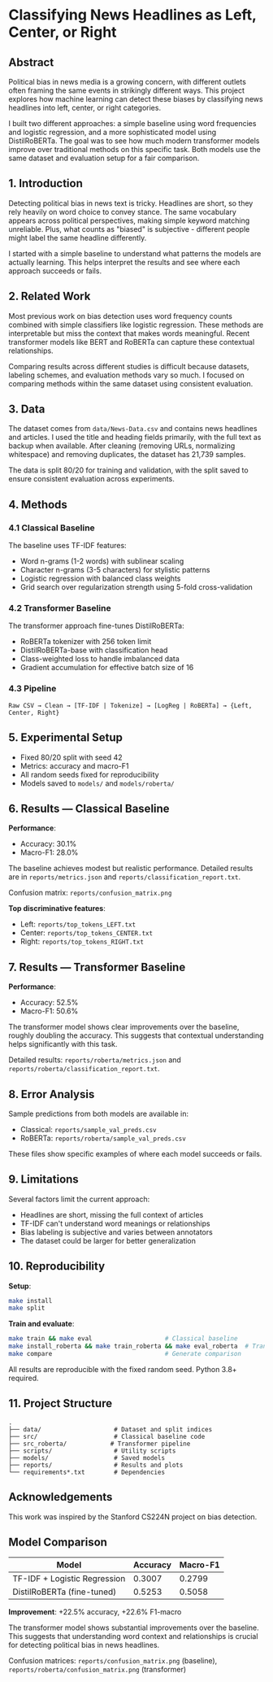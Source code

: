 # Classifying News Headlines as Left, Center, or Right

## Abstract

Political bias in news media is a growing concern, with different outlets often framing the same events in strikingly different ways. This project explores how machine learning can detect these biases by classifying news headlines into left, center, or right categories.

I built two different approaches: a simple baseline using word frequencies and logistic regression, and a more sophisticated model using DistilRoBERTa. The goal was to see how much modern transformer models improve over traditional methods on this specific task. Both models use the same dataset and evaluation setup for a fair comparison.

## 1. Introduction

Detecting political bias in news text is tricky. Headlines are short, so they rely heavily on word choice to convey stance. The same vocabulary appears across political perspectives, making simple keyword matching unreliable. Plus, what counts as "biased" is subjective - different people might label the same headline differently.

I started with a simple baseline to understand what patterns the models are actually learning. This helps interpret the results and see where each approach succeeds or fails.

## 2. Related Work

Most previous work on bias detection uses word frequency counts combined with simple classifiers like logistic regression. These methods are interpretable but miss the context that makes words meaningful. Recent transformer models like BERT and RoBERTa can capture these contextual relationships.

Comparing results across different studies is difficult because datasets, labeling schemes, and evaluation methods vary so much. I focused on comparing methods within the same dataset using consistent evaluation.

## 3. Data

The dataset comes from `data/News-Data.csv` and contains news headlines and articles. I used the title and heading fields primarily, with the full text as backup when available. After cleaning (removing URLs, normalizing whitespace) and removing duplicates, the dataset has 21,739 samples.

The data is split 80/20 for training and validation, with the split saved to ensure consistent evaluation across experiments.

## 4. Methods

### 4.1 Classical Baseline

The baseline uses TF-IDF features:
- Word n-grams (1-2 words) with sublinear scaling
- Character n-grams (3-5 characters) for stylistic patterns
- Logistic regression with balanced class weights
- Grid search over regularization strength using 5-fold cross-validation

### 4.2 Transformer Baseline

The transformer approach fine-tunes DistilRoBERTa:
- RoBERTa tokenizer with 256 token limit
- DistilRoBERTa-base with classification head
- Class-weighted loss to handle imbalanced data
- Gradient accumulation for effective batch size of 16

### 4.3 Pipeline

```
Raw CSV → Clean → [TF-IDF | Tokenize] → [LogReg | RoBERTa] → {Left, Center, Right}
```

## 5. Experimental Setup

- Fixed 80/20 split with seed 42
- Metrics: accuracy and macro-F1
- All random seeds fixed for reproducibility
- Models saved to `models/` and `models/roberta/`

## 6. Results — Classical Baseline

**Performance**: 
- Accuracy: 30.1%
- Macro-F1: 28.0%

The baseline achieves modest but realistic performance. Detailed results are in `reports/metrics.json` and `reports/classification_report.txt`.

Confusion matrix: `reports/confusion_matrix.png`

**Top discriminative features**:
- Left: `reports/top_tokens_LEFT.txt`
- Center: `reports/top_tokens_CENTER.txt` 
- Right: `reports/top_tokens_RIGHT.txt`

## 7. Results — Transformer Baseline

**Performance**:
- Accuracy: 52.5%
- Macro-F1: 50.6%

The transformer model shows clear improvements over the baseline, roughly doubling the accuracy. This suggests that contextual understanding helps significantly with this task.

Detailed results: `reports/roberta/metrics.json` and `reports/roberta/classification_report.txt`.

## 8. Error Analysis

Sample predictions from both models are available in:
- Classical: `reports/sample_val_preds.csv`
- RoBERTa: `reports/roberta/sample_val_preds.csv`

These files show specific examples of where each model succeeds or fails.

## 9. Limitations

Several factors limit the current approach:
- Headlines are short, missing the full context of articles
- TF-IDF can't understand word meanings or relationships
- Bias labeling is subjective and varies between annotators
- The dataset could be larger for better generalization

## 10. Reproducibility

**Setup**:
```bash
make install
make split
```

**Train and evaluate**:
```bash
make train && make eval                    # Classical baseline
make install_roberta && make train_roberta && make eval_roberta  # Transformer
make compare                               # Generate comparison
```

All results are reproducible with the fixed random seed. Python 3.8+ required.

## 11. Project Structure

```
.
├── data/                    # Dataset and split indices
├── src/                     # Classical baseline code
├── src_roberta/            # Transformer pipeline
├── scripts/                 # Utility scripts
├── models/                  # Saved models
├── reports/                 # Results and plots
└── requirements*.txt        # Dependencies
```

## Acknowledgements

This work was inspired by the Stanford CS224N project on bias detection.

[stanford-project]: https://web.stanford.edu/class/archive/cs/cs224n/cs224n.1234/final-reports/final-report-169502805.pdf

<!-- BEGIN_COMPARISON -->
## Model Comparison

| Model                         | Accuracy | Macro-F1 |
|-------------------------------|----------|----------|
| TF-IDF + Logistic Regression  | 0.3007   | 0.2799   |
| DistilRoBERTa (fine-tuned)    | 0.5253   | 0.5058   |

**Improvement**: +22.5% accuracy, +22.6% F1-macro

The transformer model shows substantial improvements over the baseline. This suggests that understanding word context and relationships is crucial for detecting political bias in news headlines.

Confusion matrices: `reports/confusion_matrix.png` (baseline), `reports/roberta/confusion_matrix.png` (transformer)
<!-- END_COMPARISON -->
